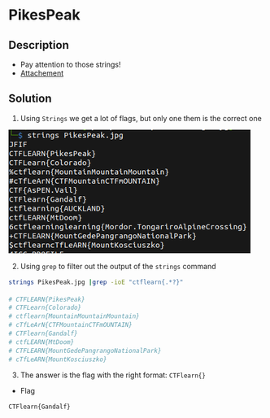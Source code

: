 # PikesPeak

## Description

* Pay attention to those strings!
* [Attachement](https://ctflearn.com/challenge/download/935)

## Solution

1. Using `Strings` we get a lot of flags, but only one them is the correct one

![flag.png](flag.png)

2. Using `grep` to filter out the output of the `strings` command

```bash
strings PikesPeak.jpg |grep -ioE "ctflearn{.*?}"                             

# CTFLEARN{PikesPeak}
# CTFLearn{Colorado}
# ctflearn{MountainMountainMountain}
# cTfLeArN{CTFMountainCTFmOUNTAIN}
# CTFlearn{Gandalf}
# ctfLEARN{MtDoom}
# CTFLEARN{MountGedePangrangoNationalPark}
# cTfLeARN{MountKosciuszko}
```

3. The answer is the flag with the right format: `CTFlearn{}`

* Flag

```
CTFlearn{Gandalf}
```